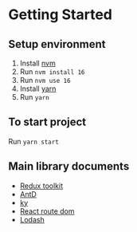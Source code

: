# Getting Started

## Setup environment
1. Install [nvm](https://github.com/nvm-sh/nvm)
2. Run `nvm install 16`
3. Run `nvm use 16`
4. Install [yarn](https://classic.yarnpkg.com/lang/en/docs/install/)
5. Run `yarn`

## To start project
Run `yarn start`

## Main library documents
- [Redux toolkit](https://redux-toolkit.js.org/tutorials/quick-start)
- [AntD](https://ant.design/components/overview/)
- [ky](https://github.com/sindresorhus/ky)
- [React route dom](https://reactrouter.com/en/main)
- [Lodash](https://lodash.com/docs/4.17.15)
